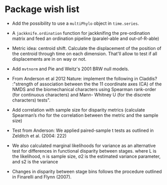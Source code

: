 # Package wish list
* Add the possibility to use a `multiPhylo` object in `time.series`.
* A `jackknife.ordination` function for jackknifing the pre-ordination matrix and feed an ordination pipeline (paralel-able and out-of-R-able)
* Metric idea: centroid shift. Calculate the displacement of the position of the centroid through time on each dimension. That'll allow to test if all displacements are in on way or not.
* Add `mvtnorm` and Pie and Weitz's 2001 BRW null models.


* From Anderson et al 2012 Nature: implement the following in Claddis? :"strength of association between the the 11 coordinate axes (CA) of the NMDS and the biomechanical characters using Spearman rank-order (for continuous characters) and Mann- Whitney U (for the discrete characters) tests".
* Add correlation with sample size for disparity metrics (calculate Spearman’s rho for the correlation between the metric and the sample size)
* Test from Anderson: We applied paired-sample t tests as outlined in Zelditch et al. (2004: 222)
* We also calculated marginal likelihoods for variance as an alternative test for differences in functional disparity between stages. where L is the likelihood, n is sample size, σ2 is the estimated variance parameter, and s2 is the variance
* Changes in disparity between stage bins follows the procedure outlined in Finarelli and Flynn (2007).

